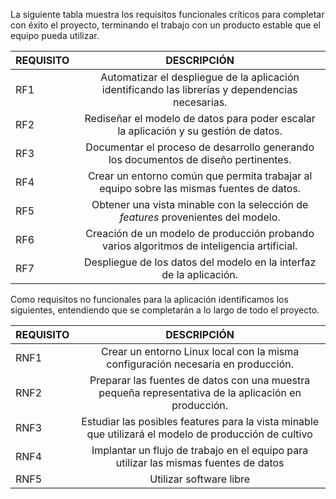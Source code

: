 La siguiente tabla muestra los requisitos funcionales críticos para completar con éxito el proyecto, terminando el trabajo con un producto estable que el equipo pueda utilizar.

REQUISITO | DESCRIPCIÓN
:----------------|:-------------:
RF1 | Automatizar el despliegue de la aplicación identificando las librerías y dependencias necesarias.
RF2 | Rediseñar el modelo de datos para poder escalar la aplicación y su gestión de datos.
RF3 | Documentar el proceso de desarrollo generando los documentos de diseño pertinentes.
RF4 | Crear un entorno común que permita trabajar al equipo sobre las mismas fuentes de datos.
RF5 | Obtener una vista minable con la selección de *features* provenientes del modelo.
RF6 | Creación de un modelo de producción probando varios algoritmos de inteligencia artificial.
RF7 | Despliegue de los datos del modelo en la interfaz de la aplicación.

Como requisitos no funcionales para la aplicación identificamos los siguientes, entendiendo que se completarán a lo largo de todo el proyecto. 

REQUISITO | DESCRIPCIÓN
:----------------|:-------------:
RNF1 | Crear un entorno Linux local con la misma configuración necesaria en producción.
RNF2 | Preparar las fuentes de datos con una muestra pequeña representativa de la aplicación en producción.
RNF3 | Estudiar las posibles features para la vista minable que utilizará el modelo de producción de cultivo
RNF4 | Implantar un flujo de trabajo en el equipo para utilizar las mismas fuentes de datos
RNF5 | Utilizar software libre



